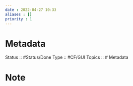 ```yaml
---
date : 2022-04-27 10:33
aliases : []
priority : 1
---
```

# Metadata
Status :: #Status/Done
Type :: #CF/GUI 
Topics :: # Metadata
# Note
